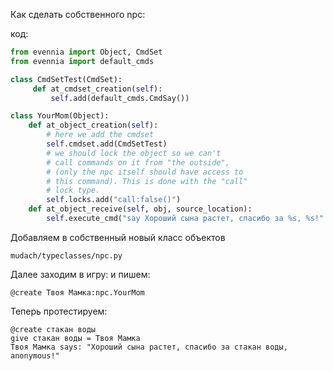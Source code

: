 Как сделать собственного npc:

код:
```python
from evennia import Object, CmdSet
from evennia import default_cmds

class CmdSetTest(CmdSet):
     def at_cmdset_creation(self):
         self.add(default_cmds.CmdSay())

class YourMom(Object):
    def at_object_creation(self):
        # here we add the cmdset
        self.cmdset.add(CmdSetTest)
        # we should lock the object so we can't
        # call commands on it from "the outside",
        # (only the npc itself should have access to
        # this command). This is done with the "call"
        # lock type.
        self.locks.add("call:false()")
    def at_object_receive(self, obj, source_location):
        self.execute_cmd("say Хороший сына растет, спасибо за %s, %s!" % (obj, source_location))
```

Добавляем в собственный новый класс объектов 
```
mudach/typeclasses/npc.py
```

Далее заходим в игру:
и пишем:

```
@create Твоя Мамка:npc.YourMom
```

Теперь протестируем:

```
@create стакан воды
give стакан воды = Твоя Мамка
Твоя Мамка says: "Хороший сына растет, спасибо за стакан воды, anonymous!"
```


